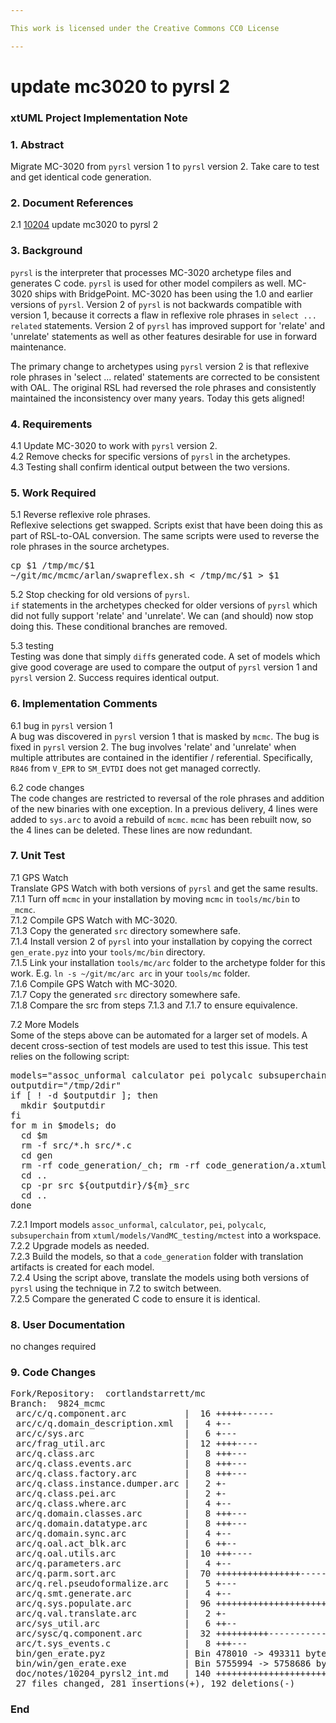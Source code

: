 ```yaml
---

This work is licensed under the Creative Commons CC0 License

---
```


# update mc3020 to pyrsl 2  
### xtUML Project Implementation Note

### 1. Abstract

Migrate MC-3020 from `pyrsl` version 1 to `pyrsl` version 2.  Take care
to test and get identical code generation.

### 2. Document References

<a id="2.1"></a>2.1 [10204](https://support.onefact.net/issues/10204) update mc3020 to pyrsl 2  

### 3. Background

`pyrsl` is the interpreter that processes MC-3020 archetype files and
generates C code.  `pyrsl` is used for other model compilers as well.
MC-3020 ships with BridgePoint.  MC-3020 has been using the 1.0 and
earlier versions of `pyrsl`.  Version 2 of `pyrsl` is not backwards
compatible with version 1, because it corrects a flaw in reflexive
role phrases in `select ... related` statements.  Version 2 of `pyrsl`
has improved support for 'relate' and 'unrelate' statements as well as
other features desirable for use in forward maintenance.

The primary change to archetypes using `pyrsl` version 2 is that reflexive
role phrases in 'select ... related' statements are corrected to be
consistent with OAL.  The original RSL had reversed the role phrases and
consistently maintained the inconsistency over many years.  Today this
gets aligned!

### 4. Requirements

4.1 Update MC-3020 to work with `pyrsl` version 2.  
4.2 Remove checks for specific versions of `pyrsl` in the archetypes.  
4.3 Testing shall confirm identical output between the two versions.  

### 5. Work Required

5.1 Reverse reflexive role phrases.  
Reflexive selections get swapped.  Scripts exist that have been doing this
as part of RSL-to-OAL conversion.  The same scripts were used to reverse
the role phrases in the source archetypes.

<pre>
cp $1 /tmp/mc/$1
~/git/mc/mcmc/arlan/swapreflex.sh < /tmp/mc/$1 > $1
</pre>

5.2 Stop checking for old versions of `pyrsl`.  
`if` statements in the archetypes checked for older versions of `pyrsl`
which did not fully support 'relate' and 'unrelate'.  We can (and should)
now stop doing this.  These conditional branches are removed.

5.3 testing  
Testing was done that simply `diff`s generated code.  A set of models
which give good coverage are used to compare the output of `pyrsl` version
1 and `pyrsl` version 2.  Success requires identical output.

### 6. Implementation Comments

6.1 bug in `pyrsl` version 1  
A bug was discovered in `pyrsl` version 1 that is masked by `mcmc`.
The bug is fixed in `pyrsl` version 2.  The bug involves 'relate' and
'unrelate' when multiple attributes are contained in the identifier /
referential.  Specifically, `R846` from `V_EPR` to `SM_EVTDI` does not
get managed correctly.

6.2 code changes  
The code changes are restricted to reversal of the role phrases and
addition of the new binaries with one exception.  In a previous delivery,
4 lines were added to `sys.arc` to avoid a rebuild of `mcmc`.  `mcmc`
has been rebuilt now, so the 4 lines can be deleted.  These lines are
now redundant.

### 7. Unit Test

7.1 GPS Watch  
Translate GPS Watch with both versions of `pyrsl` and get the same results.  
7.1.1 Turn off `mcmc` in your installation by moving `mcmc` in `tools/mc/bin`
to `_mcmc`.  
7.1.2 Compile GPS Watch with MC-3020.  
7.1.3 Copy the generated `src` directory somewhere safe.  
7.1.4 Install version 2 of `pyrsl` into your installation by copying the
correct `gen_erate.pyz` into your `tools/mc/bin` directory.  
7.1.5 Link your installation `tools/mc/arc` folder to the archetype folder
for this work.  E.g. `ln -s ~/git/mc/arc arc` in your `tools/mc` folder.  
7.1.6 Compile GPS Watch with MC-3020.  
7.1.7 Copy the generated `src` directory somewhere safe.  
7.1.8 Compare the src from steps 7.1.3 and 7.1.7 to ensure equivalence.  

7.2 More Models  
Some of the steps above can be automated for a larger set of models.
A decent cross-section of test models are used to test this issue.  This
test relies on the following script:

<pre>
models="assoc_unformal calculator pei polycalc subsuperchain"
outputdir="/tmp/2dir"
if [ ! -d $outputdir ]; then
  mkdir $outputdir
fi
for m in $models; do
  cd $m
  rm -f src/*.h src/*.c
  cd gen
  rm -rf code_generation/_ch; rm -rf code_generation/a.xtuml; rm -rf code_generation/_system.sql; rm -rf code_generation/arc; ~/xtuml/BridgePoint/tools/mc/bin/xtumlmc_build -home ~/xtuml/BridgePoint/tools/ -l3s -e -d code_generation -O ../../src/
  cd ..
  cp -pr src ${outputdir}/${m}_src
  cd ..
done
</pre>

7.2.1 Import models `assoc_unformal`, `calculator`, `pei`, `polycalc`,
`subsuperchain` from `xtuml/models/VandMC_testing/mctest` into a workspace.  
7.2.2 Upgrade models as needed.  
7.2.3 Build the models, so that a `code_generation` folder with translation
artifacts is created for each model.  
7.2.4 Using the script above, translate the models using both versions of
`pyrsl` using the technique in 7.2 to switch between.  
7.2.5 Compare the generated C code to ensure it is identical.

### 8. User Documentation

no changes required

### 9. Code Changes

<pre>
Fork/Repository:  cortlandstarrett/mc
Branch:  9824_mcmc
 arc/c/q.component.arc           |  16 +++++------
 arc/c/q.domain_description.xml  |   4 +--
 arc/c/sys.arc                   |   6 +---
 arc/frag_util.arc               |  12 ++++----
 arc/q.class.arc                 |   8 +++---
 arc/q.class.events.arc          |   8 +++---
 arc/q.class.factory.arc         |   8 +++---
 arc/q.class.instance.dumper.arc |   2 +-
 arc/q.class.pei.arc             |   2 +-
 arc/q.class.where.arc           |   4 +--
 arc/q.domain.classes.arc        |   8 +++---
 arc/q.domain.datatype.arc       |   8 +++---
 arc/q.domain.sync.arc           |   4 +--
 arc/q.oal.act_blk.arc           |   6 ++--
 arc/q.oal.utils.arc             |  10 +++----
 arc/q.parameters.arc            |   4 +--
 arc/q.parm.sort.arc             |  70 ++++++++++++++++-----------------------------
 arc/q.rel.pseudoformalize.arc   |   5 +---
 arc/q.smt.generate.arc          |   4 +--
 arc/q.sys.populate.arc          |  96 +++++++++++++++++++++++---------------------------------------
 arc/q.val.translate.arc         |   2 +-
 arc/sys_util.arc                |   6 ++--
 arc/sysc/q.component.arc        |  32 ++++++++++-----------
 arc/t.sys_events.c              |   8 +++---
 bin/gen_erate.pyz               | Bin 478010 -> 493311 bytes
 bin/win/gen_erate.exe           | Bin 5755994 -> 5758686 bytes
 doc/notes/10204_pyrsl2_int.md   | 140 +++++++++++++++++++++++++++++++++++++++++++++++++++++++++++++++
 27 files changed, 281 insertions(+), 192 deletions(-)
</pre>

### End

